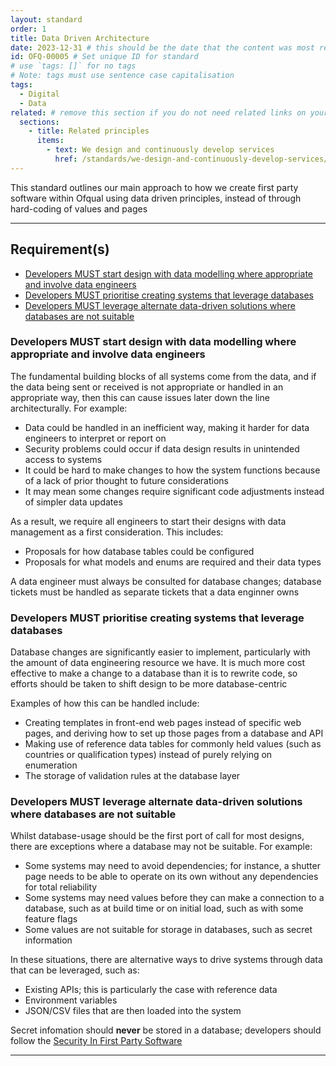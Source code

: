 ```yaml
---
layout: standard
order: 1
title: Data Driven Architecture
date: 2023-12-31 # this should be the date that the content was most recently amended or formally reviewed
id: OFQ-00005 # Set unique ID for standard
# use `tags: []` for no tags
# Note: tags must use sentence case capitalisation
tags:
  - Digital
  - Data
related: # remove this section if you do not need related links on your page
  sections:
    - title: Related principles
      items:
        - text: We design and continuously develop services
          href: /standards/we-design-and-continuously-develop-services/ # Note: use an absolute link from the site home page
---
```


<!-- Standard description -->

<!-- 

# Notes on line breaks

Please see https://x-govuk.github.io/govuk-eleventy-plugin/markdown/#line-breaks for notes on usage of line breaks.

# Notes on linking to headings within a page

Heading tags are automatically assigned an id, converting spaces to `kebab-case` and applying URL encoding. If you want to link to a specific heading, you can obtain the URL encoded link by running the site locally, inspecting the appropriate <h3> element in the browser's developer tools and copying the value from the 'id' attribute.
-->

This standard outlines our main approach to how we create first party software within Ofqual using data driven principles, instead of through hard-coding of values and pages

---

## Requirement(s)

<!-- Populate list for each requirement (there can be more than 2) -->

<!--

# Notes on anchor links

Use HTML URL encoding as in the 'Notes on links' above, to ensure that links to headers with punctuation works as expected. For example:

[Product documentation MUST include build, release and deployment processes](#product-documentation-must-include-build%2C-release-and-deployment-processes)

-->

- [Developers MUST start design with data modelling where appropriate and involve data engineers](#developers-must-start-design-with-data-modelling-where-appropriate-and-involve-data-engineers)
- [Developers MUST prioritise creating systems that leverage databases](#developers-must-prioritise-creating-systems-that-leverage-databases)
- [Developers MUST leverage alternate data-driven solutions where databases are not suitable](#developers-must-leverage-alternate-data-driven-solutions-where-databases-are-not-suitable)

### Developers MUST start design with data modelling where appropriate and involve data engineers

<!-- Requirement description text -->

The fundamental building blocks of all systems come from the data, and if the data being sent or received is not appropriate or handled in an appropriate way, then this can cause issues later down the line architecturally. For example:

- Data could be handled in an inefficient way, making it harder for data engineers to interpret or report on
- Security problems could occur if data design results in unintended access to systems
- It could be hard to make changes to how the system functions because of a lack of prior thought to future considerations
- It may mean some changes require significant code adjustments instead of simpler data updates

As a result, we require all engineers to start their designs with data management as a first consideration. This includes:

- Proposals for how database tables could be configured
- Proposals for what models and enums are required and their data types

A data engineer must always be consulted for database changes; database tickets must be handled as separate tickets that a data enginner owns

### Developers MUST prioritise creating systems that leverage databases

Database changes are significantly easier to implement, particularly with the amount of data engineering resource we have. It is much more cost effective to make a change to a database than it is to rewrite code, so efforts should be taken to shift design to be more database-centric

Examples of how this can be handled include:

- Creating templates in front-end web pages instead of specific web pages, and deriving how to set up those pages from a database and API
- Making use of reference data tables for commonly held values (such as countries or qualification types) instead of purely relying on enumeration
- The storage of validation rules at the database layer

### Developers MUST leverage alternate data-driven solutions where databases are not suitable

Whilst database-usage should be the first port of call for most designs, there are exceptions where a database may not be suitable. For example:

- Some systems may need to avoid dependencies; for instance, a shutter page needs to be able to operate on its own without any dependencies for total reliability
- Some systems may need values before they can make a connection to a database, such as at build time or on initial load, such as with some feature flags
- Some values are not suitable for storage in databases, such as secret information

In these situations, there are alternative ways to drive systems through data that can be leveraged, such as:

- Existing APIs; this is particularly the case with reference data
- Environment variables
- JSON/CSV files that are then loaded into the system

Secret infomation should **never** be stored in a database; developers should follow the [Security In First Party Software](/standards/security-in-first-party-software)

---
